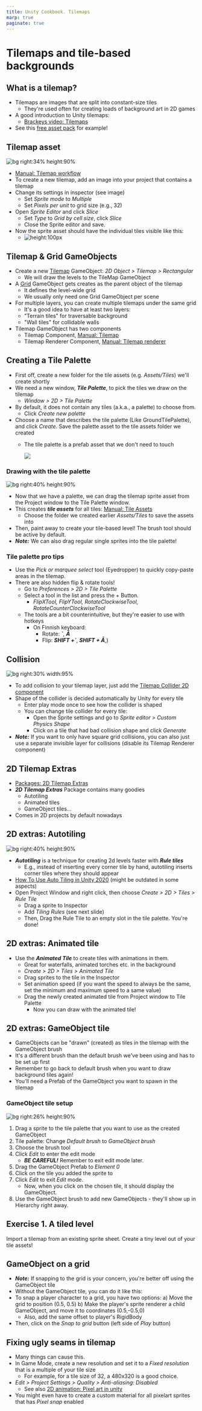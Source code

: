 ```yaml
---
title: Unity Cookbook. Tilemaps
marp: true
paginate: true
---
```

<!-- headingDivider: 3 -->
<!-- class: invert -->

# Tilemaps and tile-based backgrounds

## What is a tilemap?

* Tilemaps are images that are split into constant-size tiles
  * They're used often for creating loads of background art in 2D games
* A good introduction to Unity tilemaps:
  * [Brackeys video: Tilemaps](https://www.youtube.com/watch?v=ryISV_nH8qw)
* See this [free asset pack](https://cupnooble.itch.io/sprout-lands-asset-pack) for example!

## Tilemap asset

![bg right:34% height:90%](imgs/tileset-sprite-settings.png)

* [Manual: Tilemap workflow](https://docs.unity3d.com/Manual/Tilemap-workflow.html)
* To create a new tilemap, add an image into your project that contains a tilemap
* Change its settings in inspector (see image)
  * Set *Sprite mode* to *Multiple*
  * Set *Pixels per unit* to grid size (e.g., 32)
* Open *Sprite Editor* and click *Slice*
  * Set *Type* to *Grid by cell size*, click *Slice*
  * Close the Sprite editor and save.
* Now the sprite asset should have the individual tiles visible like this:
  * ![height:100px](imgs/tileset-sprite-asset.png)

## Tilemap & Grid GameObjects

* Create a new [Tilemap](https://docs.unity3d.com/Manual/class-Tilemap.html) GameObject: *2D Object > Tilemap > Rectangular*
  * We will draw the levels to the TileMap GameObject
* A [Grid](https://docs.unity3d.com/Manual/class-Grid.html) GameObject gets creates as the parent object of the tilemap
  * It defines the level-wide grid
  * We usually only need one Grid GameObject per scene
* For multiple layers, you can create multiple tilemaps under the same grid
  * It's a good idea to have at least two layers: 
  * "Terrain tiles" for traversable background
  * "Wall tiles" for collidable walls
* Tilemap GameObject has two components
  * Tilemap Component, [Manual: Tilemap](https://docs.unity3d.com/Manual/class-Tilemap.html)
  * Tilemap Renderer Component, [Manual: Tilemap renderer](https://docs.unity3d.com/Manual/class-TilemapRenderer.html)

## Creating a Tile Palette

* First off, create a new folder for the tile assets (e.g. *Assets/Tiles*) we'll create shortly
* We need a new window, ***Tile Palette***, to pick the tiles we draw on the tilemap
  * *Window > 2D > Tile Palette*
* By default, it does not contain any tiles (a.k.a., a palette) to choose from.
  * Click *Create new palette*
* Choose a name that describes the tile palette (Like GroundTilePalette), and click *Create*. Save the palette asset to the tile assets folder we created
  * The tile palette is a prefab asset that we don't need to touch

    ![](imgs/tilepalette-prefab.png)

### Drawing with the tile palette

![bg right:40% height:90%](imgs/tile-palette.png)

* Now that we have a palette, we can drag the tilemap sprite asset from the Project window to the Tile Palette window.
* This creates ***tile assets*** for all tiles: [Manual: Tile Assets](https://docs.unity3d.com/Manual/Tilemap-TileAsset.html)
  * Choose the folder we created earlier *Assets/Tiles* to save the assets into
* Then, paint away to create your tile-based level! The brush tool should be active by default.
* ***Note:*** We can also drag regular single sprites into the tile palette!

### Tile palette pro tips

* Use the *Pick or marquee select* tool (Eyedropper) to quickly copy-paste areas in the tilemap.
* There are also hidden flip & rotate tools!
  * Go to *Preferences > 2D > Tile Palette*
  * Select a tool in the list and press the + Button.
    * *FlipXTool, FlipYTool, RotateClockwiseTool, RotateCounterClockwiseTool*
  * The tools are a bit counterintuitive, but they're easier to use with hotkeys
    * On Finnish keyboard:
      * Rotate: ***`***, ***Å***
      * Flip: ***SHIFT +`***, ***SHIFT + Å***,)


## Collision


![bg right:30% width:95%](imgs/sprite-editor-dropdown.png)

* To add collision to your tilemap layer, just add the [Tilemap Collider 2D component]((https://docs.unity3d.com/Manual/class-TilemapCollider2D.html))
* Shape of the collider is decided automatically by Unity for every tile
  * Enter play mode once to see how the collider is shaped 
  * You can change tile collider for every tile:
    * Open the Sprite settings and go to *Sprite editor > Custom Physics Shape*
    * Click on a tile that had bad collision shape and click *Generate*
* ***Note:*** If you want to only have square grid collisions, you can also just use a separate invisible layer for collisions (disable its Tilemap Renderer component)

## 2D Tilemap Extras

* [Packages: 2D Tilemap Extras](https://docs.unity3d.com/Packages/com.unity.2d.tilemap.extras@1.6/manual/index.html)
* ***2D Tilemap Extras*** Package contains many goodies
  * Autotiling
  * Animated tiles
  * GameObject tiles...
* Comes in 2D projects by default nowadays
<!-- 
  * It's in the Unity Package Manager as a Preview package
  * Cogwheel > Advanced Project Settings > Enable Preview Packages
  * Packages dropdown: Unity Registry
-->

## 2D extras: Autotiling

![bg right:40% height:90%](imgs/autotiling.png)

* ***Autotiling*** is a technique for creating 2d levels faster with ***Rule tiles***
  * E.g., instead of inserting every corner tile by hand, autotiling inserts corner tiles where they should appear 
* [How To Use Auto Tiling in Unity 2020](https://www.youtube.com/watch?v=nfjAznD_MaU) (might be outdated in some aspects)
* Open Project Window and right click, then choose *Create > 2D > Tiles > Rule Tile*
  * Drag a sprite to Inspector
  * Add *Tiling Rules* (see next slide)
  * Then, Drag the Rule Tile to an empty slot in the tile palette. You're done!

## 2D extras: Animated tile

* Use the ***Animated Tile*** to create tiles with animations in them.
  * Great for waterfalls, animated torches etc. in the background
  * *Create > 2D > Tiles > Animated Tile* 
  * Drag sprites to the tile in the Inspector
  * Set animation speed (if you want the speed to always be the same, set the minimum and maximum speed to a same value)
  * Drag the newly created animated tile from Project window to Tile Palette
    * Now you can draw with the animated tile!

## 2D extras: GameObject tile

* GameObjects can be "drawn" (created) as tiles in the tilemap with the GameObject brush
* It's a different brush than the default brush we've been using and has to be set up first
* Remember to go back to default brush when you want to draw background tiles again!
* You'll need a Prefab of the GameObject you want to spawn in the tilemap

### GameObject tile setup


![bg right:26% height:90%](imgs/tile-palette-gameobject-brush.png)

1. Drag a sprite to the tile palette that you want to use as the created GameObject
2. Tile palette: Change *Default brush* to *GameObject brush*
3. Choose the brush tool
4. Click *Edit* to enter the edit mode
     * ***BE CAREFUL!*** Remember to exit edit mode later.
5. Drag the GameObject Prefab to *Element 0*
6. Click on the tile you added the sprite to
7. Click *Edit* to exit *Edit* mode.
   * Now, when you click on the chosen tile, it should display the GameObject.
8. Use the GameObject brush to add new GameObjects - they'll show up in Hierarchy right away.


## Exercise 1. A tiled level
<!-- _backgroundColor: #29366f -->

Import a tilemap from an existing sprite sheet. Create a tiny level out of your tile assets!

## GameObject on a grid

* ***Note:*** If snapping to the grid is your concern, you're better off using the GameObject tile
* Without the GameObject tile, you can do it like this:
* To snap a player character to a grid, you have two options:
  a) Move the grid to position (0.5, 0.5)
  b) Make the player's sprite renderer a child GameObject, and move it to coordinates (0.5,-0.5,0)
	* Also, add the same offset to player's RigidBody
* Then, click on the *Snap to grid* button (left side of *Play* button)

## Fixing ugly seams in tilemap

* Many things can cause this.
* In Game Mode, create a new resolution and set it to a *Fixed resolution* that is a multiple of your tile size
  * For example, for a tile size of 32, a 480x320 is a good choice.
* *Edit > Project Settings > Quality > Anti-aliasing: Disabled* 
  * See also [2D animation: Pixel art in unity](./2d-animation#extras-pixel-art-in-unity)
* You might even have to create a custom material for all pixelart sprites that has *Pixel snap* enabled